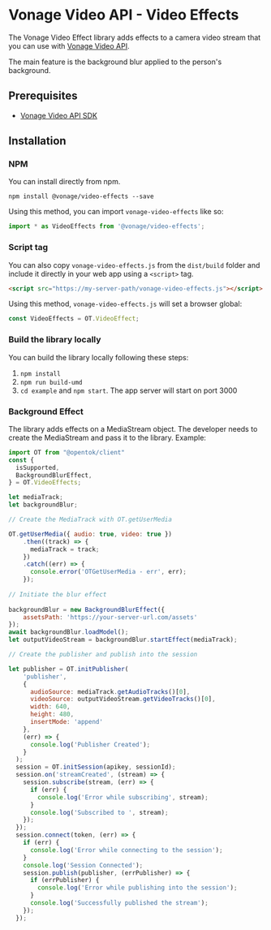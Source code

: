 # Vonage Video API - Video Effects

The Vonage Video Effect library adds effects to a camera video stream that you can use with [Vonage Video API](https://www.npmjs.com/package/@opentok/client).

The main feature is the background blur applied to the person's background. 

## Prerequisites

* [Vonage Video API SDK](https://www.npmjs.com/package/@opentok/client)

## Installation

### NPM

You can install directly from npm.

```
npm install @vonage/video-effects --save
```

Using this method, you can import `vonage-video-effects` like so:

```ts
import * as VideoEffects from '@vonage/video-effects';
```

### Script tag

You can also copy `vonage-video-effects.js` from the `dist/build` folder and include it directly in your web app using a `<script>` tag.

 ```html
 <script src="https://my-server-path/vonage-video-effects.js"></script>
 ```

 Using this method, `vonage-video-effects.js` will set a browser global:
 
 ```ts
 const VideoEffects = OT.VideoEffect;
 
 ```
 
 
### Build the library locally
 
You can build the library locally following these steps:

1. `npm install` 
2. `npm run build-umd`
3. `cd example` and `npm start`. The app server will start on port 3000


 
### Background Effect
 
The library adds effects on a MediaStream object. The developer needs to create the MediaStream and pass it to the library. Example:

```js
import OT from "@opentok/client"
const {
  isSupported,
  BackgroundBlurEffect,
} = OT.VideoEffects;

let mediaTrack;
let backgroundBlur;

// Create the MediaTrack with OT.getUserMedia

OT.getUserMedia({ audio: true, video: true })
	.then((track) => {
	  mediaTrack = track;
	})
	.catch((err) => {
	  console.error('OTGetUserMedia - err', err);
	});
	
// Initiate the blur effect
	
backgroundBlur = new BackgroundBlurEffect({
	assetsPath: 'https://your-server-url.com/assets'
});
await backgroundBlur.loadModel();
let outputVideoStream = backgroundBlur.startEffect(mediaTrack);

// Create the publisher and publish into the session

let publisher = OT.initPublisher(
    'publisher',
    {
      audioSource: mediaTrack.getAudioTracks()[0],
      videoSource: outputVideoStream.getVideoTracks()[0],
      width: 640,
      height: 480,
      insertMode: 'append'
    },
    (err) => {
      console.log('Publisher Created');
    }
  );
  session = OT.initSession(apikey, sessionId);
  session.on('streamCreated', (stream) => {
    session.subscribe(stream, (err) => {
      if (err) {
        console.log('Error while subscribing', stream);
      }
      console.log('Subscribed to ', stream);
    });
  });
  session.connect(token, (err) => {
    if (err) {
      console.log('Error while connecting to the session');
    }
    console.log('Session Connected');
    session.publish(publisher, (errPublisher) => {
      if (errPublisher) {
        console.log('Error while publishing into the session');
      }
      console.log('Successfully published the stream');
    });
  });

```